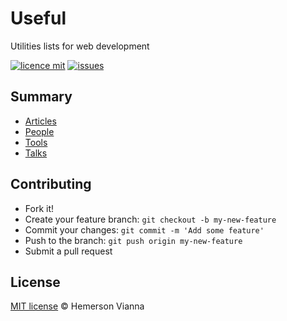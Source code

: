 # Useful

Utilities lists for web development

[![licence mit](https://img.shields.io/badge/license-MIT-blue.svg?style=flat-square)](http://hemersonvianna.mit-license.org/)
[![issues](https://img.shields.io/github/issues/brazilian-dev/useful.svg?style=flat-square)](https://github.com/brazilian-dev/useful/issues)

## Summary

- [Articles](ARTICLES.md)
- [People](PEOPLE.md)
- [Tools](TOOLS.md)
- [Talks](TALKS.md)

## Contributing

- Fork it!
- Create your feature branch: `git checkout -b my-new-feature`
- Commit your changes: `git commit -m 'Add some feature'`
- Push to the branch: `git push origin my-new-feature`
- Submit a pull request

## License

[MIT license](http://hemersonvianna.mit-license.org/) © Hemerson Vianna

